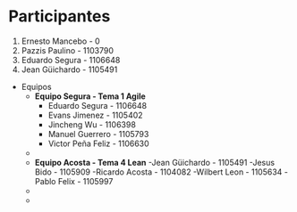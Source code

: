 # Participantes

1. Ernesto Mancebo - 0
2. Pazzis Paulino - 1103790
3. Eduardo Segura - 1106648
4. Jean Güichardo - 1105491

- Equipos
  - **Equipo Segura - Tema 1 Agile**
    - Eduardo Segura - 1106648
    - Evans Jimenez - 1105402
    - Jincheng Wu - 1106398
    - Manuel Guerrero - 1105793
    - Victor Peña Feliz - 1106630
  -
  - **Equipo Acosta - Tema 4 Lean**
   -Jean Güichardo - 1105491
   -Jesus Bido - 1105909
   -Ricardo Acosta - 1104082
   -Wilbert Leon - 1105634
   -Pablo Felix - 1105997
  -  
  - 
